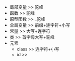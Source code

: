 - 局部变量 >> 驼峰
- 函数 >> 驼峰
- 原型函数 >> \_驼峰
- 全局变量 >> 前缀+连字符+小写
- 常量 >> 大写+连字符
- 类 >> 首字母大写+驼峰
- 元素
  - class >> 连字符+小写
  - id >> 
